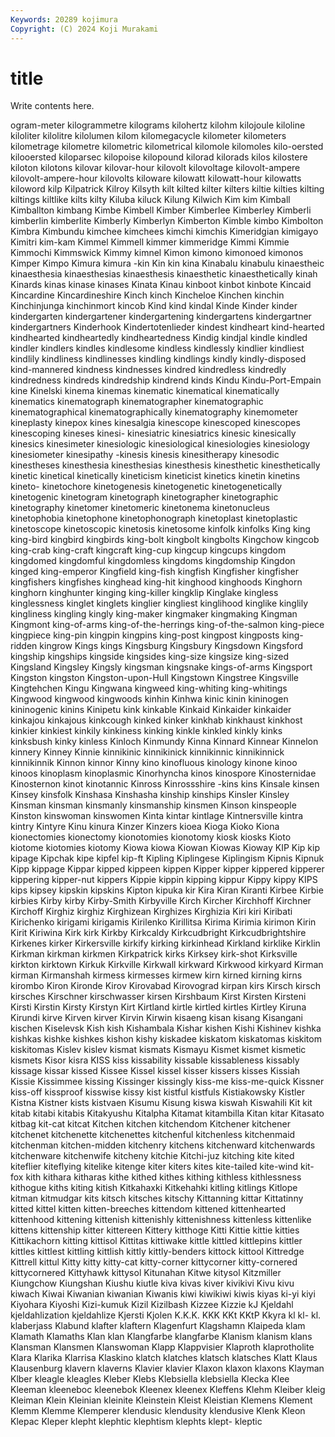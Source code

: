 ```yaml
---
Keywords: 20289 kojimura
Copyright: (C) 2024 Koji Murakami
---
```


# title

Write contents here.



ogram-meter
kilogrammetre kilograms kilohertz kilohm kilojoule kiloline kiloliter kilolitre kilolumen kilom
kilomegacycle kilometer kilometers kilometrage kilometre kilometric kilometrical kilomole kilomoles kilo-oersted
kilooersted kiloparsec kilopoise kilopound kilorad kilorads kilos kilostere kiloton kilotons
kilovar kilovar-hour kilovolt kilovoltage kilovolt-ampere kilovolt-ampere-hour kilovolts kiloware kilowatt kilowatt-hour
kilowatts kiloword kilp Kilpatrick Kilroy Kilsyth kilt kilted kilter kilters
kiltie kilties kilting kiltings kiltlike kilts kilty Kiluba kiluck Kilung
Kilwich Kim kim Kimball Kimballton kimbang Kimbe Kimbell Kimber Kimberlee
Kimberley Kimberli kimberlin kimberlite Kimberly Kimberlyn Kimberton Kimble kimbo Kimbolton
Kimbra Kimbundu kimchee kimchees kimchi kimchis Kimeridgian kimigayo Kimitri kim-kam
Kimmel Kimmell kimmer kimmeridge Kimmi Kimmie Kimmochi Kimmswick Kimmy kimnel
Kimon kimono kimonoed kimonos Kimper Kimpo Kimura kimura -kin Kin
kin kina Kinabalu kinabulu kinaestheic kinaesthesia kinaesthesias kinaesthesis kinaesthetic kinaesthetically
kinah Kinards kinas kinase kinases Kinata Kinau kinboot kinbot kinbote
Kincaid Kincardine Kincardineshire Kinch kinch Kincheloe Kinchen kinchin Kinchinjunga kinchinmort
kincob Kind kind kindal Kinde Kinder kinder kindergarten kindergartener kindergartening
kindergartens kindergartner kindergartners Kinderhook Kindertotenlieder kindest kindheart kind-hearted kindhearted kindheartedly
kindheartedness Kindig kindjal kindle kindled kindler kindlers kindles kindlesome kindless
kindlessly kindlier kindliest kindlily kindliness kindlinesses kindling kindlings kindly kindly-disposed
kind-mannered kindness kindnesses kindred kindredless kindredly kindredness kindreds kindredship kindrend
kinds Kindu Kindu-Port-Empain kine Kinelski kinema kinemas kinematic kinematical kinematically
kinematics kinematograph kinematographer kinematographic kinematographical kinematographically kinematography kinemometer kineplasty kinepox
kines kinesalgia kinescope kinescoped kinescopes kinescoping kineses kinesi- kinesiatric kinesiatrics
kinesic kinesically kinesics kinesimeter kinesiologic kinesiological kinesiologies kinesiology kinesiometer kinesipathy
-kinesis kinesis kinesitherapy kinesodic kinestheses kinesthesia kinesthesias kinesthesis kinesthetic kinesthetically
kinetic kinetical kinetically kineticism kineticist kinetics kinetin kinetins kineto- kinetochore
kinetogenesis kinetogenetic kinetogenetically kinetogenic kinetogram kinetograph kinetographer kinetographic kinetography kinetomer
kinetomeric kinetonema kinetonucleus kinetophobia kinetophone kinetophonograph kinetoplast kinetoplastic kinetoscope kinetoscopic
kinetosis kinetosome kinfolk kinfolks King king king-bird kingbird kingbirds king-bolt
kingbolt kingbolts Kingchow kingcob king-crab king-craft kingcraft king-cup kingcup kingcups
kingdom kingdomed kingdomful kingdomless kingdoms kingdomship Kingdon kinged king-emperor Kingfield
king-fish kingfish Kingfisher kingfisher kingfishers kingfishes kinghead king-hit kinghood kinghoods
Kinghorn kinghorn kinghunter kinging king-killer kingklip Kinglake kingless kinglessness kinglet
kinglets kinglier kingliest kinglihood kinglike kinglily kingliness kingling kingly king-maker
kingmaker kingmaking Kingman Kingmont king-of-arms king-of-the-herrings king-of-the-salmon king-piece kingpiece king-pin
kingpin kingpins king-post kingpost kingposts king-ridden kingrow Kings kings Kingsburg
Kingsbury Kingsdown Kingsford kingship kingships kingside kingsides king-size kingsize king-sized
Kingsland Kingsley Kingsly kingsman kingsnake kings-of-arms Kingsport Kingston kingston Kingston-upon-Hull
Kingstown Kingstree Kingsville Kingtehchen Kingu Kingwana kingweed king-whiting king-whitings Kingwood
kingwood kingwoods kinhin Kinhwa kinic kinin kininogen kininogenic kinins Kinipetu
kink kinkable Kinkaid Kinkaider kinkaider kinkajou kinkajous kinkcough kinked kinker
kinkhab kinkhaust kinkhost kinkier kinkiest kinkily kinkiness kinking kinkle kinkled
kinkly kinks kinksbush kinky kinless Kinloch Kinmundy Kinna Kinnard Kinnear
Kinnelon kinnery Kinney Kinnie kinnikinic kinnikinick kinnikinnic kinnikinnick kinnikinnik Kinnon
kinnor Kinny kino kinofluous kinology kinone kinoo kinoos kinoplasm kinoplasmic
Kinorhyncha kinos kinospore Kinosternidae Kinosternon kinot kinotannic Kinross Kinrossshire -kins
kins Kinsale kinsen Kinsey kinsfolk Kinshasa Kinshasha kinship kinships Kinsler
Kinsley Kinsman kinsman kinsmanly kinsmanship kinsmen Kinson kinspeople Kinston kinswoman
kinswomen Kinta kintar kintlage Kintnersville kintra kintry Kintyre Kinu kinura
Kinzer Kinzers kioea Kioga Kioko Kiona kionectomies kionectomy kionotomies kionotomy
kiosk kiosks Kioto kiotome kiotomies kiotomy Kiowa kiowa Kiowan Kiowas
Kioway KIP Kip kip kipage Kipchak kipe kipfel kip-ft Kipling
Kiplingese Kiplingism Kipnis Kipnuk Kipp kippage Kippar kipped kippeen kippen
Kipper kipper kippered kipperer kippering kipper-nut kippers Kippie kippin kipping
kippur Kippy kippy KIPS kips kipsey kipskin kipskins Kipton kipuka
kir Kira Kiran Kiranti Kirbee Kirbie kirbies Kirby kirby Kirby-Smith
Kirbyville Kirch Kircher Kirchhoff Kirchner Kirchoff Kirghiz kirghiz Kirghizean Kirghizes
Kirghizia Kiri kiri Kiribati Kirichenko kirigami kirigamis Kirilenko Kirillitsa Kirima
Kirimia kirimon Kirin Kirit Kiriwina Kirk kirk Kirkby Kirkcaldy Kirkcudbright
Kirkcudbrightshire Kirkenes kirker Kirkersville kirkify kirking kirkinhead Kirkland kirklike Kirklin
Kirkman kirkman kirkmen Kirkpatrick kirks Kirksey kirk-shot Kirksville kirkton kirktown
Kirkuk Kirkville Kirkwall kirkward Kirkwood kirkyard Kirman kirman Kirmanshah kirmess
kirmesses kirmew kirn kirned kirning kirns kirombo Kiron Kironde Kirov
Kirovabad Kirovograd kirpan kirs Kirsch kirsch kirsches Kirschner kirschwasser kirsen
Kirshbaum Kirst Kirsten Kirsteni Kirsti Kirstin Kirsty Kirstyn Kirt Kirtland
kirtle kirtled kirtles Kirtley Kiruna Kirundi kirve Kirven kirver Kirvin
Kirwin kisaeng kisan kisang Kisangani kischen Kiselevsk Kish kish Kishambala
Kishar kishen Kishi Kishinev kishka kishkas kishke kishkes kishon kishy
kiskadee kiskatom kiskatomas kiskitom kiskitomas Kislev kislev kismat kismats Kismayu
Kismet kismet kismetic kismets Kisor kisra KISS kiss kissability kissable
kissableness kissably kissage kissar kissed Kissee Kissel kissel kisser kissers
kisses Kissiah Kissie Kissimmee kissing Kissinger kissingly kiss-me kiss-me-quick Kissner
kiss-off kissproof kisswise kissy kist kistful kistfuls Kistiakowsky Kistler Kistna
Kistner kists kistvaen Kisumu Kisung kiswa kiswah Kiswahili Kit kit
kitab kitabi kitabis Kitakyushu Kitalpha Kitamat kitambilla Kitan kitar Kitasato
kitbag kit-cat kitcat Kitchen kitchen kitchendom Kitchener kitchener kitchenet kitchenette
kitchenettes kitchenful kitchenless kitchenmaid kitchenman kitchen-midden kitchenry kitchens kitchenward kitchenwards
kitchenware kitchenwife kitcheny kitchie Kitchi-juz kitching kite kited kiteflier kiteflying
kitelike kitenge kiter kiters kites kite-tailed kite-wind kit-fox kith kithara
kitharas kithe kithed kithes kithing kithless kithlessness kithogue kiths kiting
kitish Kitkahaxki Kitkehahki kitling kitlings Kitlope kitman kitmudgar kits kitsch
kitsches kitschy Kittanning kittar Kittatinny kitted kittel kitten kitten-breeches kittendom
kittened kittenhearted kittenhood kittening kittenish kittenishly kittenishness kittenless kittenlike kittens
kittenship kitter kittereen Kittery kitthoge Kitti Kittie kittie kitties Kittikachorn
kitting kittisol Kittitas kittiwake kittle kittled kittlepins kittler kittles kittlest
kittling kittlish kittly kittly-benders kittock kittool Kittredge Kittrell kittul Kitty
kitty kitty-cat kitty-corner kittycorner kitty-cornered kittycornered Kittyhawk kittysol Kitunahan Kitwe
kitysol Kitzmiller Kiungchow Kiungshan Kiushu kiutle kiva kivas kiver kivikivi
Kivu kivu kiwach Kiwai Kiwanian kiwanian Kiwanis kiwi kiwikiwi kiwis
kiyas ki-yi kiyi Kiyohara Kiyoshi Kizi-kumuk Kizil Kizilbash Kizzee Kizzie
kJ Kjeldahl kjeldahlization kjeldahlize Kjersti Kjolen K.K.K. KKK KKt KKtP
Kkyra kl kl- kl. klaberjass Klabund klafter klaftern Klagenfurt Klagshamn
Klaipeda klam Klamath Klamaths Klan klan Klangfarbe klangfarbe Klanism klanism
klans Klansman Klansmen Klanswoman Klapp Klappvisier Klaproth klaprotholite Klara Klarika
Klarrisa Klaskino klatch klatches klatsch klatsches Klatt Klaus Klausenburg klavern
klaverns Klavier klavier Klaxon klaxon klaxons Klayman Klber kleagle kleagles
Kleber Klebs Klebsiella klebsiella Klecka Klee Kleeman kleeneboc kleenebok Kleenex
kleenex Kleffens Klehm Kleiber kleig Kleiman Klein Kleinian kleinite Kleinstein
Kleist Kleistian Klemens Klement Klemm Klemme Klemperer klendusic klendusity klendusive
Klenk Kleon Klepac Kleper klepht klephtic klephtism klephts klept- kleptic
